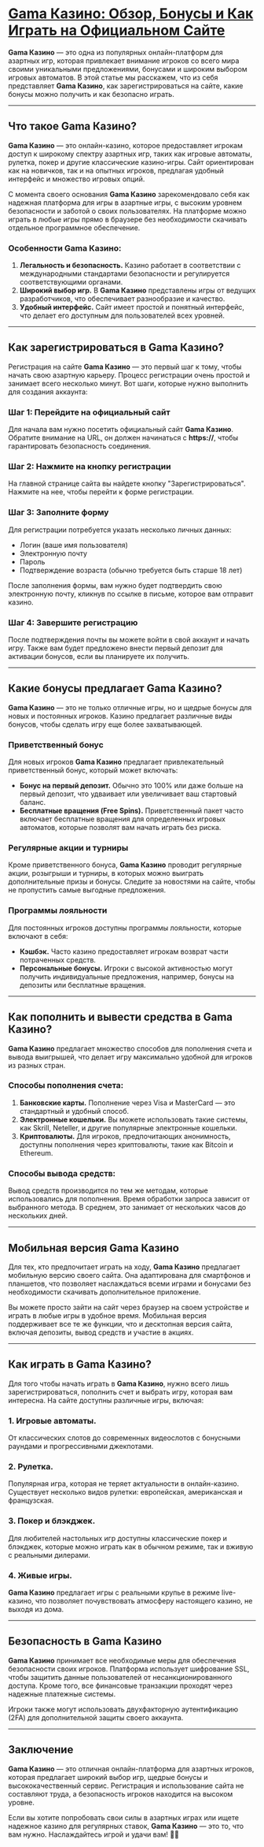 # [Gama Казино: Обзор, Бонусы и Как Играть на Официальном Сайте](<🎰 Gama Казино: Обзор, Бонусы и Как Играть на Официальном Сайте 💰>)

**Gama Казино** — это одна из популярных онлайн-платформ для азартных игр, которая привлекает внимание игроков со всего мира своими уникальными предложениями, бонусами и широким выбором игровых автоматов. В этой статье мы расскажем, что из себя представляет **Gama Казино**, как зарегистрироваться на сайте, какие бонусы можно получить и как безопасно играть.

***

## Что такое Gama Казино?

**Gama Казино** — это онлайн-казино, которое предоставляет игрокам доступ к широкому спектру азартных игр, таких как игровые автоматы, рулетка, покер и другие классические казино-игры. Сайт ориентирован как на новичков, так и на опытных игроков, предлагая удобный интерфейс и множество игровых опций.

С момента своего основания **Gama Казино** зарекомендовало себя как надежная платформа для игры в азартные игры, с высоким уровнем безопасности и заботой о своих пользователях. На платформе можно играть в любые игры прямо в браузере без необходимости скачивать отдельное программное обеспечение.

### Особенности Gama Казино:

1. **Легальность и безопасность.** Казино работает в соответствии с международными стандартами безопасности и регулируется соответствующими органами.
2. **Широкий выбор игр.** В **Gama Казино** представлены игры от ведущих разработчиков, что обеспечивает разнообразие и качество.
3. **Удобный интерфейс.** Сайт имеет простой и понятный интерфейс, что делает его доступным для пользователей всех уровней.

***

## Как зарегистрироваться в Gama Казино?

Регистрация на сайте **Gama Казино** — это первый шаг к тому, чтобы начать свою азартную карьеру. Процесс регистрации очень простой и занимает всего несколько минут. Вот шаги, которые нужно выполнить для создания аккаунта:

### Шаг 1: Перейдите на официальный сайт

Для начала вам нужно посетить официальный сайт **Gama Казино**. Обратите внимание на URL, он должен начинаться с **https://**, чтобы гарантировать безопасность соединения.

### Шаг 2: Нажмите на кнопку регистрации

На главной странице сайта вы найдете кнопку "Зарегистрироваться". Нажмите на нее, чтобы перейти к форме регистрации.

### Шаг 3: Заполните форму

Для регистрации потребуется указать несколько личных данных:

* Логин (ваше имя пользователя)
* Электронную почту
* Пароль
* Подтверждение возраста (обычно требуется быть старше 18 лет)

После заполнения формы, вам нужно будет подтвердить свою электронную почту, кликнув по ссылке в письме, которое вам отправит казино.

### Шаг 4: Завершите регистрацию

После подтверждения почты вы можете войти в свой аккаунт и начать игру. Также вам будет предложено внести первый депозит для активации бонусов, если вы планируете их получить.

***

## Какие бонусы предлагает Gama Казино?

**Gama Казино** — это не только отличные игры, но и щедрые бонусы для новых и постоянных игроков. Казино предлагает различные виды бонусов, чтобы сделать игру еще более захватывающей.

### Приветственный бонус

Для новых игроков **Gama Казино** предлагает привлекательный приветственный бонус, который может включать:

* **Бонус на первый депозит.** Обычно это 100% или даже больше на первый депозит, что удваивает или увеличивает ваш стартовый баланс.
* **Бесплатные вращения (Free Spins).** Приветственный пакет часто включает бесплатные вращения для определенных игровых автоматов, которые позволят вам начать играть без риска.

### Регулярные акции и турниры

Кроме приветственного бонуса, **Gama Казино** проводит регулярные акции, розыгрыши и турниры, в которых можно выиграть дополнительные призы и бонусы. Следите за новостями на сайте, чтобы не пропустить самые выгодные предложения.

### Программы лояльности

Для постоянных игроков доступны программы лояльности, которые включают в себя:

* **Кэшбэк.** Часто казино предоставляет игрокам возврат части потраченных средств.
* **Персональные бонусы.** Игроки с высокой активностью могут получить индивидуальные предложения, например, бонусы на депозиты или бесплатные вращения.

***

## Как пополнить и вывести средства в Gama Казино?

**Gama Казино** предлагает множество способов для пополнения счета и вывода выигрышей, что делает игру максимально удобной для игроков из разных стран.

### Способы пополнения счета:

1. **Банковские карты.** Пополнение через Visa и MasterCard — это стандартный и удобный способ.
2. **Электронные кошельки.** Вы можете использовать такие системы, как Skrill, Neteller, и другие популярные электронные кошельки.
3. **Криптовалюты.** Для игроков, предпочитающих анонимность, доступны пополнения через криптовалюты, такие как Bitcoin и Ethereum.

### Способы вывода средств:

Вывод средств производится по тем же методам, которые использовались для пополнения. Время обработки запроса зависит от выбранного метода. В среднем, это занимает от нескольких часов до нескольких дней.

***

## Мобильная версия Gama Казино

Для тех, кто предпочитает играть на ходу, **Gama Казино** предлагает мобильную версию своего сайта. Она адаптирована для смартфонов и планшетов, что позволяет наслаждаться всеми играми и бонусами без необходимости скачивать дополнительное приложение.

Вы можете просто зайти на сайт через браузер на своем устройстве и играть в любые игры в удобное время. Мобильная версия поддерживает все те же функции, что и десктопная версия сайта, включая депозиты, вывод средств и участие в акциях.

***

## Как играть в Gama Казино?

Для того чтобы начать играть в **Gama Казино**, нужно всего лишь зарегистрироваться, пополнить счет и выбрать игру, которая вам интересна. На сайте доступны различные игры, включая:

### 1. **Игровые автоматы.**

От классических слотов до современных видеослотов с бонусными раундами и прогрессивными джекпотами.

### 2. **Рулетка.**

Популярная игра, которая не теряет актуальности в онлайн-казино. Существует несколько видов рулетки: европейская, американская и французская.

### 3. **Покер и блэкджек.**

Для любителей настольных игр доступны классические покер и блэкджек, которые можно играть как в обычном режиме, так и вживую с реальными дилерами.

### 4. **Живые игры.**

**Gama Казино** предлагает игры с реальными крупье в режиме live-казино, что позволяет почувствовать атмосферу настоящего казино, не выходя из дома.

***

## Безопасность в Gama Казино

**Gama Казино** принимает все необходимые меры для обеспечения безопасности своих игроков. Платформа использует шифрование SSL, чтобы защитить данные пользователей от несанкционированного доступа. Кроме того, все финансовые транзакции проходят через надежные платежные системы.

Игроки также могут использовать двухфакторную аутентификацию (2FA) для дополнительной защиты своего аккаунта.

***

## Заключение

**Gama Казино** — это отличная онлайн-платформа для азартных игроков, которая предлагает широкий выбор игр, щедрые бонусы и высококачественный сервис. Регистрация и использование сайта не составляют труда, а безопасность игроков находится на высоком уровне.

Если вы хотите попробовать свои силы в азартных играх или ищете надежное казино для регулярных ставок, **Gama Казино** — это то, что вам нужно. Наслаждайтесь игрой и удачи вам! 🎰💸

